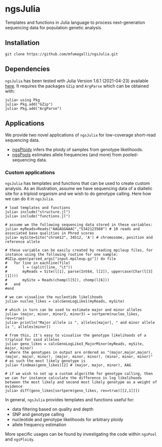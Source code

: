 # ngsJulia

Templates and functions in Julia language to process next-generation sequencing data for population genetic analysis.

## Installation

```
git clone https://github.com/mfumagalli/ngsJulia.git
```

## Dependencies

`ngsJulia` has been tested with Julia Version 1.6.1 (2021-04-23) available [here](https://julialang.org/downloads/).
It requires the packages `GZip` and `ArgParse` which can be obtained with:
```
julia> using Pkg
julia> Pkg.add("GZip")
julia> Pkg.add("ArgParse")
```

## Applications

We provide two novel applications of `ngsJulia` for low-coverage short-read sequencing data.
* [ngsPloidy](https://github.com/mfumagalli/ngsJulia/tree/master/ngsPloidy) infers the ploidy of samples from genotype likelihoods.
* [ngsPools](https://github.com/mfumagalli/ngsJulia/tree/master/ngsPool) estimates allele frequencies (and more) from pooled-sequencing data.

### Custom applications

`ngsJulia` has templates and functions that can be used to create custom analysis. As an illustration, assume we have sequencing data of a diallelic site for a triploid organism and we wish to do genotype calling. Here how we can do it in `ngsJulia`.

```
# load templates and functions
julia> include("structure.jl")
julia> include("functions.jl")

# assume we the following sequencing data stored in these variables:
julia> myReads=Reads("AAGAGGAAAC","5342123560") # 10 reads and associated base qualities in Phred scores
julia> mySite=Site("chrom12", 34512, 'A') # chromosome, position and reference allele

# these variable can be easily created by reading mpileup files, for instance using the following routine for one sample:
#GZip.open(parsed_args["input.mpileup.gz"]) do file
#	for line in eachline(file)
#		l = (split(line, "\t"))
#		myReads = Site(l[1], parse(Int64, l[2]), uppercase(Char(l[3][1])))
#		mySite = Reads(chomp(l[5]), chomp(l[6]))
#	end
#end

# we can visualise the nucleotide likelihoods
julia> nucleo_likes = calcGenoLogLike1(myReads, mySite)

# which in turn can be used to estimate major and minor alleles
julia> (major, minor, minor2, minor3) = sortperm(nucleo_likes, rev=true)
julia> println("Major allele is ", alleles[major], " and minor allele is ", alleles[minor])

# from this, it's easy to visualise the genotype likelihoods of a triploid for said alleles 
julia> geno_likes = calcGenoLogLike3_MajorMinor(myReads, mySite, major, minor)
# where the genotypes in output are ordered as "(major,major,major), (major, major, minor), (major, minor, minor), (minor, minor, minor)"
# as such the most likely genotype is
julia> findmax(geno_likes)[2] # (major, major, minor), AAG

# if we wish to set up a custom algorithm for genotype calling, then we can for instance calculate the difference in log likelihoods between the most likely and second most likely genotype as a weight of evidence
julia> diff(geno_likes[sortperm(geno_likes, rev=true)[[2,1]]])
```

In general, `ngsJulia` provides templates and functions useful for:
* data filtering based on quality and depth
* SNP and genotype calling
* nucleotide and genotype likelihoods for arbitrary ploidy
* allele frequency estimation

More specific usages can be found by investigating the code within `ngsPool` and `ngsPloidy`.


